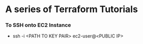 # A series of Terraform Tutorials

### To SSH onto EC2 Instance

- ssh -i \<PATH TO KEY PAIR\> ec2-user@\<PUBLIC IP\>
